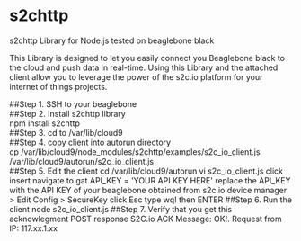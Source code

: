 # s2chttp
s2chttp Library for Node.js tested on beaglebone black

This Library is designed to let you easily connect you Beaglebone black to the cloud and push data in real-time. 
Using this Library and the attached client allow you to leverage the power of the s2c.io platform for your internet of things projects.

##Step 1. SSH to your beaglebone <br>
##Step 2. Install s2chttp library<br> 
      npm install s2chttp <br>
##Step 3. cd to /var/lib/cloud9  <br>
##Step 4. copy client into autorun directory<br>
      cp /var/lib/cloud9/node_modules/s2chttp/examples/s2c_io_client.js /var/lib/cloud9/autorun/s2c_io_client.js <br>
##Step 5. Edit the client
    cd /var/lib/cloud9/autorun
    vi s2c_io_client.js
    click insert
    navigate to gat.API_KEY = 'YOUR API KEY HERE'
    replace the API_KEY with the API KEY of your beaglebone obtained from s2c.io device manager > Edit Config > SecureKey
    click Esc
    type wq! then ENTER
##Step 6. Run the client
    node s2c_io_client.js
##Step 7. Verify that you get this acknowlegment
    POST response  S2C.io ACK Message: OK!. Request from IP: 117.xx.1.xx

    
    
